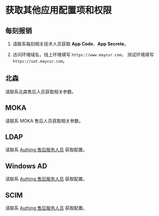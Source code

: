 # 获取其他应用配置项和权限

<LastUpdated/>

## 每刻报销

1. 请联系每刻相关技术人员获取 **App Code**、**App Secrete**。

2. 访问环境域名，线上环境填写 `https://www.maycur.com`， 测试环境填写 `https://uat.maycur.com`。

## 北森

请联系北森售后人员获取相关参数。

## MOKA

请联系 MOKA 售后人员获取相关参数。

## LDAP

请联系 [Authing 售后服务人员](csm@authing.cn) 获取配置。

## Windows AD

请联系 [Authing 售后服务人员](csm@authing.cn) 获取配置。

## SCIM

请联系 [Authing 售后服务人员](csm@authing.cn) 获取配置。